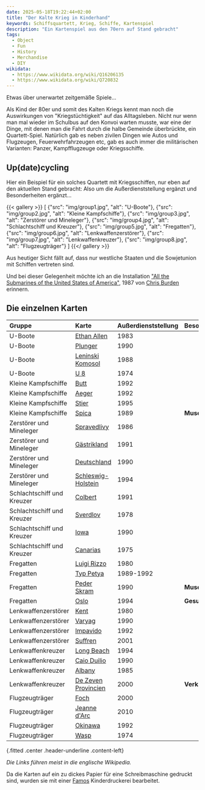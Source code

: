 ```yaml
---
date: 2025-05-18T19:22:44+02:00
title: "Der Kalte Krieg in Kinderhand"
keywords: Schiffsquartett, Krieg, Schiffe, Kartenspiel
description: "Ein Kartenspiel aus den 70ern auf Stand gebracht"
tags:
  - Object
  - Fun
  - History
  - Merchandise
  - DIY
wikidata:
  - https://www.wikidata.org/wiki/Q16206135
  - https://www.wikidata.org/wiki/Q720832
---
```


Etwas über unerwartet zeitgemäße Spiele...
<!--more-->

Als Kind der 80er und somit des Kalten Kriegs kennt man noch die Auswirkungen von "Kriegstüchtigkeit" auf das Alltagsleben. Nicht nur wenn man mal wieder im Schulbus auf den Konvoi warten musste, war eine der Dinge, mit denen man die Fahrt durch die halbe Gemeinde überbrückte, ein Quartett-Spiel. Natürlich gab es neben zivilen Dingen wie Autos und Flugzeugen, Feuerwehrfahrzeugen etc, gab es auch immer die militärischen Varianten: Panzer, Kampfflugzeuge oder Kriegsschiffe.

## Up(date)cycling

Hier ein Beispiel für ein solches Quartett mit Kriegsschiffen, nur eben auf den aktuellen Stand gebracht: Also um die Außerdienststellung ergänzt und Besonderheiten ergänzt…

{{< gallery >}}
[
  {"src": "img/group1.jpg", "alt": "U-Boote"},
  {"src": "img/group2.jpg", "alt": "Kleine Kampfschiffe"},
  {"src": "img/group3.jpg", "alt": "Zerstörer und Mineleger"},
  {"src": "img/group4.jpg", "alt": "Schlachtschiff und Kreuzer"},
  {"src": "img/group5.jpg", "alt": "Fregatten"},
  {"src": "img/group6.jpg", "alt": "Lenkwaffenzerstörer"},
  {"src": "img/group7.jpg", "alt": "Lenkwaffenkreuzer"},
  {"src": "img/group8.jpg", "alt": "Flugzeugträger"}
]
{{</ gallery >}}

Aus heutiger Sicht fällt auf, dass nur westliche Staaten und die Sowjetunion mit Schiffen vertreten sind.

Und bei dieser Gelegenheit möchte ich an die Installation ["All the Submarines of the United States of America"](https://www.sartle.com/artwork/all-the-submarines-of-the-united-states-of-america-chris-burden), 1987 von [Chris Burden](https://de.wikipedia.org/wiki/Chris_Burden) erinnern.

## Die einzelnen Karten

| Gruppe | Karte | Außerdienststellung | Besonderheiten |
| :---- | :---- | ----- | :---- |
| U-Boote | [Ethan Allen](https://en.wikipedia.org/wiki/USS_Ethan_Allen_(SSBN-608)) | 1983 |  |
| U-Boote | [Plunger](https://en.wikipedia.org/wiki/USS_Plunger_(SSN-595)) | 1990 |  |
| U-Boote | [Leninski Komosol](https://en.wikipedia.org/wiki/Soviet_submarine_K-3_Leninsky_Komsomol) | 1988 |  |
| U-Boote | [U 8](https://en.wikipedia.org/wiki/Type_205_submarine) | 1974 |  |
| Kleine Kampfschiffe | [Butt](https://en.wikipedia.org/wiki/Barbe-class_utility_landing_craft) | 1992 |  |
| Kleine Kampfschiffe | [Aeger](https://en.wikipedia.org/wiki/HNoMS_%C3%86ger) | 1992 |  |
| Kleine Kampfschiffe | [Stier](https://www.historisches-marinearchiv.de/projekte/minensucher/ausgabe.php?where_value=831) | 1995 |  |
| Kleine Kampfschiffe | [Spica](https://en.wikipedia.org/wiki/HSwMS_Spica_(T121)) | 1989 | **Museumsschiff** |
| Zerstörer und Mineleger | [Spravedlivy](https://en.wikipedia.org/wiki/ORP_Warszawa_(1970)) | 1986 |  |
| Zerstörer und Mineleger | [Gästrikland](https://en.wikipedia.org/wiki/HSwMS_G%C3%A4strikland_(J22)) | 1991 |  |
| Zerstörer und Mineleger | [Deutschland](https://en.wikipedia.org/wiki/German_training_cruiser_Deutschland) | 1990 |  |
| Zerstörer und Mineleger | [Schleswig-Holstein](https://en.wikipedia.org/wiki/German_destroyer_Schleswig-Holstein) | 1994 |  |
| Schlachtschiff und Kreuzer | [Colbert](https://en.wikipedia.org/wiki/French_cruiser_Colbert_(C611)) | 1991 |  |
| Schlachtschiff und Kreuzer | [Sverdlov](https://en.wikipedia.org/wiki/Soviet_cruiser_Sverdlov) | 1978 |  |
| Schlachtschiff und Kreuzer | [Iowa](https://en.wikipedia.org/wiki/USS_Iowa_(BB-61)) | 1990 |  |
| Schlachtschiff und Kreuzer | [Canarias](https://en.wikipedia.org/wiki/Spanish_cruiser_Canarias) | 1975 |  |
| Fregatten | [Luigi Rizzo](https://en.wikipedia.org/wiki/Italian_frigate_Luigi_Rizzo_(F_596)) | 1980 |  |
| Fregatten | [Typ Petya](https://en.wikipedia.org/wiki/Petya-class_frigate) | 1989-1992 |  |
| Fregatten | [Peder Skram](https://en.wikipedia.org/wiki/HDMS_Peder_Skram_(F352)) | 1990 | **Museumsschiff** |
| Fregatten | [Oslo](https://en.wikipedia.org/wiki/HNoMS_Oslo_(F300)) | 1994 | **Gesunken** |
| Lenkwaffenzerstörer | [Kent](https://en.wikipedia.org/wiki/HMS_Kent_(D12)) | 1980 |  |
| Lenkwaffenzerstörer | [Varyag](https://en.wikipedia.org/wiki/Soviet_cruiser_Varyag_(1963)) | 1990 |  |
| Lenkwaffenzerstörer | [Impavido](https://en.wikipedia.org/wiki/Italian_destroyer_Impavido_(D_570)) | 1992 |  |
| Lenkwaffenzerstörer | [Suffren](https://en.wikipedia.org/wiki/French_frigate_Suffren) | 2001 |  |
| Lenkwaffenkreuzer | [Long Beach](https://en.wikipedia.org/wiki/USS_Long_Beach_(CGN-9)) | 1994 |  |
| Lenkwaffenkreuzer | [Caio Duilio](https://en.wikipedia.org/wiki/Italian_cruiser_Caio_Duilio) | 1990 |  |
| Lenkwaffenkreuzer | [Albany](https://en.wikipedia.org/wiki/USS_Albany_(CA-123)) | 1985 |  |
| Lenkwaffenkreuzer | [De Zeven Provincien](https://en.wikipedia.org/wiki/HNLMS_De_Zeven_Provinci%C3%ABn_(C802)) | 2000 | **Verkauft** |
| Flugzeugträger | [Foch](https://en.wikipedia.org/wiki/French_aircraft_carrier_Foch) | 2000 |  |
| Flugzeugträger | [Jeanne d'Arc](https://en.wikipedia.org/wiki/French_cruiser_Jeanne_d%27Arc_(R97)) | 2010 |  |
| Flugzeugträger | [Okinawa](https://en.wikipedia.org/wiki/USS_Okinawa_(LPH-3)) | 1992 |  |
| Flugzeugträger | [Wasp](https://en.wikipedia.org/wiki/USS_Wasp_(CV-18)) | 1974 |  |
{.fitted .center .header-underline .content-left}


*Die Links führen meist in die englische Wikipedia.*

Da die Karten auf ein zu dickes Papier für eine Schreibmaschine gedruckt sind, wurden sie mit einer [Famos](https://de.wikipedia.org/wiki/Famos_(Unternehmen)) Kinderdruckerei bearbeitet.
